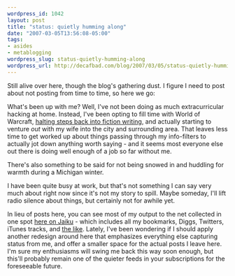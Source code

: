 ```yaml
--- 
wordpress_id: 1042
layout: post
title: "status: quietly humming along"
date: "2007-03-05T13:56:08-05:00"
tags: 
- asides
- metablogging
wordpress_slug: status-quietly-humming-along
wordpress_url: http://decafbad.com/blog/2007/03/05/status-quietly-humming-along
---
```

Still alive over here, though the blog's gathering dust.  I figure I need to post about not posting from time to time, so here we go:

What's been up with me?  Well, I've not been doing as much extracurricular hacking at home.  Instead, I've been opting to fill time with World of Warcraft, [halting steps back into fiction writing][sk], and actually starting to venture *out* with my wife into the city and surrounding area.  That leaves less time to get worked up about things passing through my info-filters to actually jot down anything worth saying - and it seems most everyone else out there is doing well enough of a job so far without me.  

There's also something to be said for not being snowed in and huddling for warmth during a Michigan winter.  

I have been quite busy at work, but that's not something I can say very much about right now since it's not my story to spill.  Maybe someday, I'll lift radio silence about things, but certainly not for awhile yet.

In lieu of posts here, you can see most of my output to the net collected in one spot [here on Jaiku][ja] - which includes all my bookmarks, Diggs, Twitters, iTunes tracks, and [the like][ci].  Lately, I've been wondering if I should apply another redesign around here that emphasizes everything else capturing status from me, and offer a smaller space for the actual posts I leave here.  I'm sure my enthusiasms will swing me back this way soon enough, but this'll probably remain one of the quieter feeds in your subscriptions for the foreseeable future.

[ci]: http://claimid.com/lmorchard
[ja]: http://lmorchard.jaiku.com/
[sk]: http://decafbad.com/skein/
